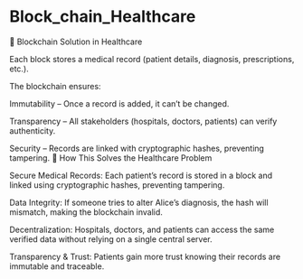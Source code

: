 # Block_chain_Healthcare
🔹 Blockchain Solution in Healthcare

Each block stores a medical record (patient details, diagnosis, prescriptions, etc.).

The blockchain ensures:

Immutability – Once a record is added, it can’t be changed.

Transparency – All stakeholders (hospitals, doctors, patients) can verify authenticity.

Security – Records are linked with cryptographic hashes, preventing tampering.
🔹 How This Solves the Healthcare Problem

Secure Medical Records: Each patient’s record is stored in a block and linked using cryptographic hashes, preventing tampering.

Data Integrity: If someone tries to alter Alice’s diagnosis, the hash will mismatch, making the blockchain invalid.

Decentralization: Hospitals, doctors, and patients can access the same verified data without relying on a single central server.

Transparency & Trust: Patients gain more trust knowing their records are immutable and traceable.
